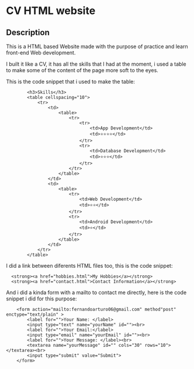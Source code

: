 # CV HTML website
## Description

This is a HTML based Website made with the purpose of practice and learn front-end Web development.

I built it like a CV, it has all the skills that I had at the moment, i used a table to make some of the content of the page more soft to the eyes.

This is the code snippet that i used to make the table:

```
        <h3>Skills</h3>
        <table cellspacing="10">
            <tr>
                <td>
                    <table>
                        <tr>
                            <tr>
                                <td>App Development</td>
                                <td>⭐⭐⭐⭐</td>
                            </tr>
                            <tr>
                                <td>Database Development</td>
                                <td>⭐⭐⭐</td>
                            </tr>
                        </tr>
                    </table>
                </td>
                <td>
                    <table>
                        <tr>
                            <td>Web Development</td>
                            <td>⭐⭐</td>
                        </tr>
                        <tr>
                            <td>Android Development</td>
                            <td>⭐</td>
                        </tr>
                    </table>
                </td>
            </tr>
        </table>
```

I did a link between diferents HTML files too, this is the code snippet:

```
  <strong><a href="hobbies.html">My Hobbies</a></strong>
  <strong><a href="contact.html">Contact Information</a></strong>
```

And i did a  kinda form with a mailto to contact me directly, here is the code snippet i did for this purpose:

```
    <form action="mailto:fernandoarturo06@gmail.com" method"post" enctype="text/plain" >
        <label for="">Your Name: </label>
        <input type="text" name="yourName" id=""><br>
        <label for="">Your Email:</label>
        <input type="email" name="yourEmail" id=""><br>
        <label for="">Your Message: </label><br>
        <textarea name="yourMessage" id="" cols="30" rows="10"></textarea><br>
        <input type="submit" value="Submit">
    </form>
```

